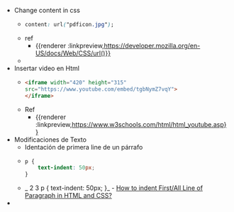 - Change content in css
	- ``` css
	  content: url("pdficon.jpg");
	  ```
	- ref
		- {{renderer :linkpreview,https://developer.mozilla.org/en-US/docs/Web/CSS/url()}}
	-
- Insertar video en Html
	- ```html
	  <iframe width="420" height="315"
	  src="https://www.youtube.com/embed/tgbNymZ7vqY">
	  </iframe>
	  ```
	- Ref
		- {{renderer :linkpreview,https://www.w3schools.com/html/html_youtube.asp}}
- Modificaciones de Texto
	- Identación de primera line de un párrafo
	- ```css
	  p {
	      text-indent: 50px;
	  }
	  ```
	- _ 2 3 p { text-indent: 50px; }_ - [How to indent First/All Line of Paragraph in HTML and CSS?](https://www.csestack.org/indent-first-all-lines-paragraph-html-css/#:~:text=Indent%20All%20the%20Lines%20of%20Block%20in%20HTML%20using%20CSS&text=Use%20padding%2Dleft%20property.&text=left%3A%2050px%3B%20%7D-,This%20is%20how%20it%20looks%20like.,padding%E2%80%9D%20and%20%E2%80%9Cmargin%E2%80%9D.)
-